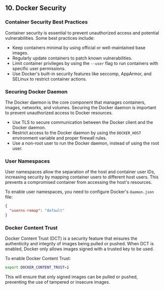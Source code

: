 ## 10. Docker Security

### Container Security Best Practices
Container security is essential to prevent unauthorized access and potential vulnerabilities. Some best practices include:

- Keep containers minimal by using official or well-maintained base images.
- Regularly update containers to patch known vulnerabilities.
- Limit container privileges by using the `--user` flag to run containers with specific user permissions.
- Use Docker's built-in security features like seccomp, AppArmor, and SELinux to restrict container actions.

### Securing Docker Daemon
The Docker daemon is the core component that manages containers, images, networks, and volumes. Securing the Docker daemon is important to prevent unauthorized access to Docker resources.

- Use TLS to secure communication between the Docker client and the Docker daemon.
- Restrict access to the Docker daemon by using the `DOCKER_HOST` environment variable and proper firewall rules.
- Use a non-root user to run the Docker daemon, instead of using the root user.

### User Namespaces
User namespaces allow the separation of the host and container user IDs, increasing security by mapping container users to different host users. This prevents a compromised container from accessing the host's resources.

To enable user namespaces, you need to configure Docker's `daemon.json` file:
```json
{
  "userns-remap": "default"
}
```

### Docker Content Trust
Docker Content Trust (DCT) is a security feature that ensures the authenticity and integrity of images being pulled or pushed. When DCT is enabled, Docker only allows images signed with a trusted key to be used.

To enable Docker Content Trust:
```bash
export DOCKER_CONTENT_TRUST=1
```

This will ensure that only signed images can be pulled or pushed, preventing the use of tampered or insecure images.
